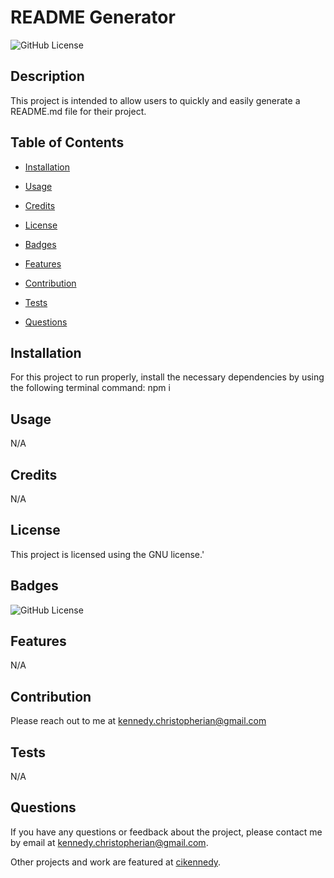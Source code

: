 # README Generator
  ![GitHub License](https://img.shields.io/badge/license-GNU-yellow.svg)

  ## Description

  This project is intended to allow users to quickly and easily generate a README.md file for their project.

  ## Table of Contents

  * [Installation](#installation)

  * [Usage](#usage)

  * [Credits](#credits)
  
  * [License](#license)

  * [Badges](#badges)

  * [Features](#features)

  * [Contribution](#contribution)

  * [Tests](#tests)

  * [Questions](#questions)

  ## Installation

  For this project to run properly, install the necessary dependencies by using the following terminal command: npm i

  ## Usage

  N/A

  ## Credits

  N/A

  ## License

  This project is licensed using the GNU license.'

  ## Badges

  ![GitHub License](https://img.shields.io/badge/license-GNU-yellow.svg)

  ## Features

  N/A

  ## Contribution

  Please reach out to me at kennedy.christopherian@gmail.com

  ## Tests

  N/A

  ## Questions

  If you have any questions or feedback about the project, please contact me by email at [kennedy.christopherian@gmail.com](mailto:kennedy.christopherian@gmail.com). 

  Other projects and work are featured at [cikennedy](https://github.com/cikennedy).

